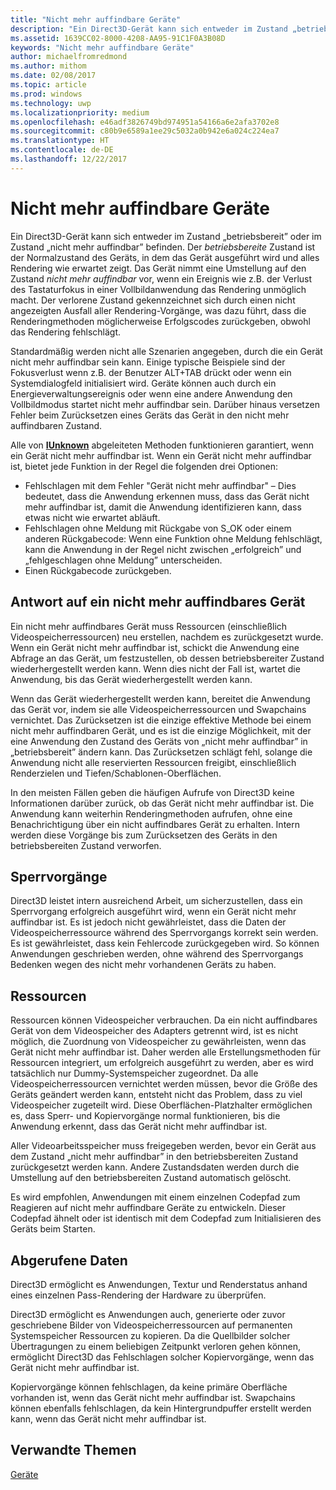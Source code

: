 ```yaml
---
title: "Nicht mehr auffindbare Geräte"
description: "Ein Direct3D-Gerät kann sich entweder im Zustand „betriebsbereit” oder im Zustand „nicht mehr auffindbar” befinden."
ms.assetid: 1639CC02-8000-4208-AA95-91C1F0A3B08D
keywords: "Nicht mehr auffindbare Geräte"
author: michaelfromredmond
ms.author: mithom
ms.date: 02/08/2017
ms.topic: article
ms.prod: windows
ms.technology: uwp
ms.localizationpriority: medium
ms.openlocfilehash: e46adf3826749bd974951a54166a6e2afa3702e8
ms.sourcegitcommit: c80b9e6589a1ee29c5032a0b942e6a024c224ea7
ms.translationtype: HT
ms.contentlocale: de-DE
ms.lasthandoff: 12/22/2017
---
```

# <a name="lost-devices"></a>Nicht mehr auffindbare Geräte


Ein Direct3D-Gerät kann sich entweder im Zustand „betriebsbereit” oder im Zustand „nicht mehr auffindbar” befinden. Der *betriebsbereite* Zustand ist der Normalzustand des Geräts, in dem das Gerät ausgeführt wird und alles Rendering wie erwartet zeigt. Das Gerät nimmt eine Umstellung auf den Zustand *nicht mehr auffindbar* vor, wenn ein Ereignis wie z.B. der Verlust des Tastaturfokus in einer Vollbildanwendung das Rendering unmöglich macht. Der verlorene Zustand gekennzeichnet sich durch einen nicht angezeigten Ausfall aller Rendering-Vorgänge, was dazu führt, dass die Renderingmethoden möglicherweise Erfolgscodes zurückgeben, obwohl das Rendering fehlschlägt.

Standardmäßig werden nicht alle Szenarien angegeben, durch die ein Gerät nicht mehr auffindbar sein kann. Einige typische Beispiele sind der Fokusverlust wenn z.B. der Benutzer ALT+TAB drückt oder wenn ein Systemdialogfeld initialisiert wird. Geräte können auch durch ein Energieverwaltungsereignis oder wenn eine andere Anwendung den Vollbildmodus startet nicht mehr auffindbar sein. Darüber hinaus versetzen Fehler beim Zurücksetzen eines Geräts das Gerät in den nicht mehr auffindbaren Zustand.

Alle von [**IUnknown**](https://msdn.microsoft.com/library/windows/desktop/ms680509) abgeleiteten Methoden funktionieren garantiert, wenn ein Gerät nicht mehr auffindbar ist. Wenn ein Gerät nicht mehr auffindbar ist, bietet jede Funktion in der Regel die folgenden drei Optionen:

-   Fehlschlagen mit dem Fehler "Gerät nicht mehr auffindbar" – Dies bedeutet, dass die Anwendung erkennen muss, dass das Gerät nicht mehr auffindbar ist, damit die Anwendung identifizieren kann, dass etwas nicht wie erwartet abläuft.
-   Fehlschlagen ohne Meldung mit Rückgabe von S\_OK oder einem anderen Rückgabecode: Wenn eine Funktion ohne Meldung fehlschlägt, kann die Anwendung in der Regel nicht zwischen „erfolgreich” und „fehlgeschlagen ohne Meldung” unterscheiden.
-   Einen Rückgabecode zurückgeben.

## <a name="span-idrespondingtoalostdevicespanspan-idrespondingtoalostdevicespanspan-idrespondingtoalostdevicespanresponding-to-a-lost-device"></a><span id="Responding_to_a_Lost_Device"></span><span id="responding_to_a_lost_device"></span><span id="RESPONDING_TO_A_LOST_DEVICE"></span>Antwort auf ein nicht mehr auffindbares Gerät


Ein nicht mehr auffindbares Gerät muss Ressourcen (einschließlich Videospeicherressourcen) neu erstellen, nachdem es zurückgesetzt wurde. Wenn ein Gerät nicht mehr auffindbar ist, schickt die Anwendung eine Abfrage an das Gerät, um festzustellen, ob dessen betriebsbereiter Zustand wiederhergestellt werden kann. Wenn dies nicht der Fall ist, wartet die Anwendung, bis das Gerät wiederhergestellt werden kann.

Wenn das Gerät wiederhergestellt werden kann, bereitet die Anwendung das Gerät vor, indem sie alle Videospeicherressourcen und Swapchains vernichtet. Das Zurücksetzen ist die einzige effektive Methode bei einem nicht mehr auffindbaren Gerät, und es ist die einzige Möglichkeit, mit der eine Anwendung den Zustand des Geräts von „nicht mehr auffindbar” in „betriebsbereit” ändern kann. Das Zurücksetzen schlägt fehl, solange die Anwendung nicht alle reservierten Ressourcen freigibt, einschließlich Renderzielen und Tiefen/Schablonen-Oberflächen.

In den meisten Fällen geben die häufigen Aufrufe von Direct3D keine Informationen darüber zurück, ob das Gerät nicht mehr auffindbar ist. Die Anwendung kann weiterhin Renderingmethoden aufrufen, ohne eine Benachrichtigung über ein nicht auffindbares Gerät zu erhalten. Intern werden diese Vorgänge bis zum Zurücksetzen des Geräts in den betriebsbereiten Zustand verworfen.

## <a name="span-idlockingoperationsspanspan-idlockingoperationsspanspan-idlockingoperationsspanlocking-operations"></a><span id="Locking_Operations"></span><span id="locking_operations"></span><span id="LOCKING_OPERATIONS"></span>Sperrvorgänge


Direct3D leistet intern ausreichend Arbeit, um sicherzustellen, dass ein Sperrvorgang erfolgreich ausgeführt wird, wenn ein Gerät nicht mehr auffindbar ist. Es ist jedoch nicht gewährleistet, dass die Daten der Videospeicherressource während des Sperrvorgangs korrekt sein werden. Es ist gewährleistet, dass kein Fehlercode zurückgegeben wird. So können Anwendungen geschrieben werden, ohne während des Sperrvorgangs Bedenken wegen des nicht mehr vorhandenen Geräts zu haben.

## <a name="span-idresourcesspanspan-idresourcesspanspan-idresourcesspanresources"></a><span id="Resources"></span><span id="resources"></span><span id="RESOURCES"></span>Ressourcen


Ressourcen können Videospeicher verbrauchen. Da ein nicht auffindbares Gerät von dem Videospeicher des Adapters getrennt wird, ist es nicht möglich, die Zuordnung von Videospeicher zu gewährleisten, wenn das Gerät nicht mehr auffindbar ist. Daher werden alle Erstellungsmethoden für Ressourcen integriert, um erfolgreich ausgeführt zu werden, aber es wird tatsächlich nur Dummy-Systemspeicher zugeordnet. Da alle Videospeicherressourcen vernichtet werden müssen, bevor die Größe des Geräts geändert werden kann, entsteht nicht das Problem, dass zu viel Videospeicher zugeteilt wird. Diese Oberflächen-Platzhalter ermöglichen es, dass Sperr- und Kopiervorgänge normal funktionieren, bis die Anwendung erkennt, dass das Gerät nicht mehr auffindbar ist.

Aller Videoarbeitsspeicher muss freigegeben werden, bevor ein Gerät aus dem Zustand „nicht mehr auffindbar” in den betriebsbereiten Zustand zurückgesetzt werden kann. Andere Zustandsdaten werden durch die Umstellung auf den betriebsbereiten Zustand automatisch gelöscht.

Es wird empfohlen, Anwendungen mit einem einzelnen Codepfad zum Reagieren auf nicht mehr auffindbare Geräte zu entwickeln. Dieser Codepfad ähnelt oder ist identisch mit dem Codepfad zum Initialisieren des Geräts beim Starten.

## <a name="span-idretrieveddataspanspan-idretrieveddataspanspan-idretrieveddataspanretrieved-data"></a><span id="Retrieved_Data"></span><span id="retrieved_data"></span><span id="RETRIEVED_DATA"></span>Abgerufene Daten


Direct3D ermöglicht es Anwendungen, Textur und Renderstatus anhand eines einzelnen Pass-Rendering der Hardware zu überprüfen.

Direct3D ermöglicht es Anwendungen auch, generierte oder zuvor geschriebene Bilder von Videospeicherressourcen auf permanenten Systemspeicher Ressourcen zu kopieren. Da die Quellbilder solcher Übertragungen zu einem beliebigen Zeitpunkt verloren gehen können, ermöglicht Direct3D das Fehlschlagen solcher Kopiervorgänge, wenn das Gerät nicht mehr auffindbar ist.

Kopiervorgänge können fehlschlagen, da keine primäre Oberfläche vorhanden ist, wenn das Gerät nicht mehr auffindbar ist. Swapchains können ebenfalls fehlschlagen, da kein Hintergrundpuffer erstellt werden kann, wenn das Gerät nicht mehr auffindbar ist.

## <a name="span-idrelated-topicsspanrelated-topics"></a><span id="related-topics"></span>Verwandte Themen


[Geräte](devices.md)

 

 




